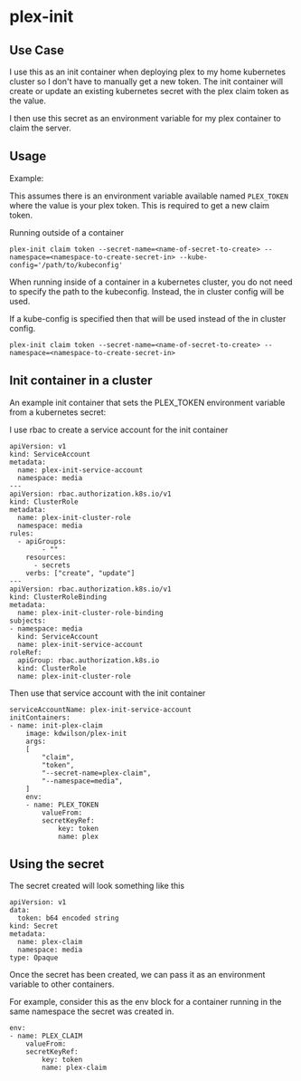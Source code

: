 # plex-init

## Use Case
I use this as an init container when deploying plex to my home kubernetes cluster so I don't have to manually get a new token. The init container will create or update an existing kubernetes secret with the plex claim token as the value.

I then use this secret as an environment variable for my plex container to claim the server.

## Usage

Example:

This assumes there is an environment variable available named `PLEX_TOKEN` where the value is your plex token. This is required to get a new claim token.

Running outside of a container
```
plex-init claim token --secret-name=<name-of-secret-to-create> --namespace=<namespace-to-create-secret-in> --kube-config='/path/to/kubeconfig'
```

When running inside of a container in a kubernetes cluster, you do not need to specify the path to the kubeconfig. Instead, the in cluster config will be used. 

If a kube-config is specified then that will be used instead of the in cluster config.

```
plex-init claim token --secret-name=<name-of-secret-to-create> --namespace=<namespace-to-create-secret-in>
```

## Init container in a cluster

An example init container that sets the PLEX_TOKEN environment variable from a kubernetes secret:

I use rbac to create a service account for the init container
```
apiVersion: v1
kind: ServiceAccount
metadata:
  name: plex-init-service-account
  namespace: media
---
apiVersion: rbac.authorization.k8s.io/v1
kind: ClusterRole
metadata:
  name: plex-init-cluster-role
  namespace: media
rules:
  - apiGroups:
        - ""
    resources:
      - secrets
    verbs: ["create", "update"]
---
apiVersion: rbac.authorization.k8s.io/v1
kind: ClusterRoleBinding
metadata:
  name: plex-init-cluster-role-binding
subjects:
- namespace: media 
  kind: ServiceAccount
  name: plex-init-service-account
roleRef:
  apiGroup: rbac.authorization.k8s.io
  kind: ClusterRole
  name: plex-init-cluster-role
```

Then use that service account with the init container
```
serviceAccountName: plex-init-service-account
initContainers:
- name: init-plex-claim
    image: kdwilson/plex-init
    args:
    [
        "claim",
        "token",
        "--secret-name=plex-claim",
        "--namespace=media",
    ]
    env:
    - name: PLEX_TOKEN
        valueFrom:
        secretKeyRef:
            key: token
            name: plex
```
## Using the secret
The secret created will look something like this
```
apiVersion: v1
data:
  token: b64 encoded string
kind: Secret
metadata:
  name: plex-claim
  namespace: media
type: Opaque
```

Once the secret has been created, we can pass it as an environment variable to other containers.

For example, consider this as the env block for a container running in the same namespace the secret was created in.
```
env:
- name: PLEX_CLAIM
    valueFrom:
    secretKeyRef:
        key: token
        name: plex-claim
```
